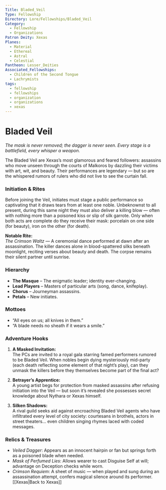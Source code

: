 ```yaml
---
Title: Bladed_Veil
Type: Fellowship
Directory: Lore/Fellowships/Bladed_Veil
Category:
  - Fellowship
  - Organizations
Patron Deity: Xexas
Planes:
  - Material
  - Ethereal
  - Astral
  - Celestial
Pantheon: Lesser_Deities
Associated_Fellowships:
  - Children of the Second Tongue
  - Lachrymists
tags:
  - fellowship
  - fellowships
  - organization
  - organizations
  - xexas
---
```


# **Bladed Veil**

*The mask is never removed; the dagger is never seen. Every stage is a battlefield, every whisper a weapon.*

The Bladed Veil are Xexas’s most glamorous and feared followers: assassins who move unseen through the courts of Malkoros by dazzling their victims with art, wit, and beauty. Their performances are legendary — but so are the whispered rumors of rulers who did not live to see the curtain fall.

### **Initiation & Rites**
Before joining the Veil, initiates must stage a public performance so captivating that it draws tears from at least one noble. Unbeknownst to all present, during this same night they must also deliver a killing blow — often with nothing more than a poisoned kiss or slip of silk garrote. Only when both acts are complete do they receive their mask: porcelain on one side (for beauty), iron on the other (for death).

**Notable Rite:**  
*The Crimson Waltz* — A ceremonial dance performed at dawn after an assassination. The killer dances alone in blood-spattered silks beneath moonlight, reciting verses about beauty and death. The corpse remains their silent partner until sunrise.

### **Hierarchy**
- **The Masque** – The enigmatic leader; identity ever-changing.
- **Lead Players** – Masters of particular arts (song, dance, knifeplay).
- **Chorus** – Journeyman assassins.
- **Petals** – New initiates.

### **Mottoes**
- “All eyes on us; all knives in them.”
- “A blade needs no sheath if it wears a smile.”

### **Adventure Hooks**
1. **A Masked Invitation:**  
  The PCs are invited to a royal gala starring famed performers rumored to be Bladed Veil. When nobles begin dying mysteriously mid-party (each death reflecting some element of that night’s play), can they unmask the killers before they themselves become part of the final act?

2. **Betrayer’s Apprentice:**  
  A young artist begs for protection from masked assassins after refusing initiation into the Veil — but soon it’s revealed she possesses secret knowledge about Nythara or Xexas himself.

3. **Silken Shadows:**  
  A rival guild seeks aid against encroaching Bladed Veil agents who have infiltrated every level of city society: courtesans in brothels, actors in street theaters… even children singing rhymes laced with coded messages.

### **Relics & Treasures**
- *Veiled Dagger*: Appears as an innocent hairpin or fan but springs forth as a poisoned blade when needed.
- *Mask of Perfumed Lies*: Allows wearer to cast Disguise Self at will; advantage on Deception checks while worn.
- *Crimson Requiem*: A sheet of music — when played and sung during an assassination attempt, confers magical silence around its performer.
[[Xexas|Back to Xexas]]  

